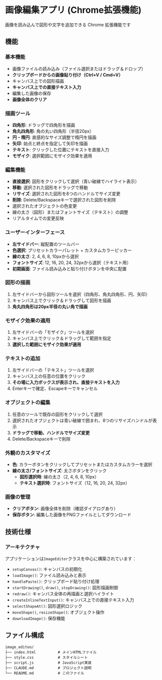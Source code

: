 # 画像編集アプリ (Chrome拡張機能)

画像を読み込んで図形や文字を追加できる Chrome 拡張機能です

## 機能

### 基本機能
- 画像ファイルの読み込み（ファイル選択またはドラッグ＆ドロップ）
- **クリップボードからの画像貼り付け（Ctrl+V / Cmd+V）**
- キャンバス上での図形描画
- **キャンバス上での直接テキスト入力**
- 編集した画像の保存
- **画像全体のクリア**

### 描画ツール
- **四角形**: ドラッグで四角形を描画
- **角丸四角形**: 角の丸い四角形（半径20px）
- **円・楕円**: 直感的なサイズ調整で楕円を描画
- **矢印**: 始点と終点を指定して矢印を描画
- **テキスト**: クリックした位置にテキストを直接入力
- **モザイク**: 選択範囲にモザイク効果を適用

### 編集機能
- **直接選択**: 図形をクリックして選択（青い破線でハイライト表示）
- **移動**: 選択された図形をドラッグで移動
- **リサイズ**: 選択された図形を8つのハンドルでサイズ変更
- **削除**: Delete/Backspaceキーで選択された図形を削除
- 選択されたオブジェクトの色変更
- 線の太さ（図形）またはフォントサイズ（テキスト）の調整
- リアルタイムでの変更反映

### ユーザーインターフェース
- **左サイドバー**: 縦配置のツールバー
- **色選択**: プリセットカラーパレット + カスタムカラーピッカー
- **線の太さ**: 2, 4, 6, 8, 10pxから選択
- **フォントサイズ**: 12, 16, 20, 24, 32pxから選択（テキスト用）
- **初期画面**: ファイル読み込みと貼り付けボタンを中央に配置


### 図形の描画
1. 左サイドバーから図形ツールを選択（四角形、角丸四角形、円、矢印）
2. キャンバス上でクリック＆ドラッグして図形を描画
3. **角丸四角形は20px半径の丸い角で描画**

### モザイク効果の適用
1. 左サイドバーの「モザイク」ツールを選択
2. キャンバス上でクリック＆ドラッグして範囲を指定
3. **選択した範囲にモザイク効果が適用**

### テキストの追加
1. 左サイドバーの「テキスト」ツールを選択
2. キャンバス上の任意の位置をクリック
3. **その場に入力ボックスが表示され、直接テキストを入力**
4. Enterキーで確定、Escapeキーでキャンセル

### オブジェクトの編集
1. 任意のツールで既存の図形をクリックして選択
2. 選択されたオブジェクトは青い破線で囲まれ、8つのリサイズハンドルが表示
3. **ドラッグで移動、ハンドルでサイズ変更**
4. Delete/Backspaceキーで削除

### 外観のカスタマイズ
- **色**: カラーボタンをクリックしてプリセットまたはカスタムカラーを選択
- **線の太さ/フォントサイズ**: 太さボタンをクリック
  - **図形選択時**: 線の太さ（2, 4, 6, 8, 10px）
  - **テキスト選択時**: フォントサイズ（12, 16, 20, 24, 32px）

### 画像の管理
- **クリアボタン**: 画像全体を削除（確認ダイアログあり）
- **保存ボタン**: 編集した画像をPNGファイルとしてダウンロード

## 技術仕様

### アーキテクチャ

アプリケーションは`ImageEditor`クラスを中心に構築されています：

- `setupCanvas()`: キャンバスの初期化
- `loadImage()`: ファイル読み込みと表示
- `handlePaste()`: クリップボード貼り付け処理
- `startDrawing()`, `draw()`, `stopDrawing()`: 図形描画制御
- `redraw()`: キャンバス全体の再描画と選択ハイライト
- `createInlineTextInput()`: キャンバス上での直接テキスト入力
- `selectShapeAt()`: 図形選択ロジック
- `moveShape()`, `resizeShape()`: オブジェクト操作
- `downloadImage()`: 保存機能

## ファイル構成

```
image_editoo/
├── index.html          # メインHTMLファイル
├── style.css           # スタイルシート
├── script.js           # JavaScript実装
├── CLAUDE.md           # プロジェクト説明
└── README.md           # このファイル
```
